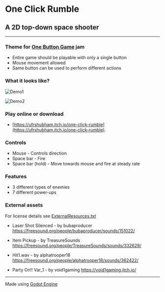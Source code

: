 # One Click Rumble

## A 2D top-down space shooter

---

### Theme for [One Button Game](https://itch.io/jam/one-button-game) jam
- Entire game should be playable with only a single button
- Mouse movement allowed
- Same button can be used to perform different actions

### What it looks like?
![Demo1](https://img.itch.zone/aW1hZ2UvNjYyOTk1LzM2NTQxNzUuZ2lm/original/YK4HRo.gif)

![Demo2](https://img.itch.zone/aW1hZ2UvNjYyOTk1LzM2NTQxNzkuZ2lm/original/Eulik0.gif)

### Play online or download
- [https://ufrshubham.itch.io/one-click-rumble](https://ufrshubham.itch.io/one-click-rumble).

### Controls
- Mouse            - Controls direction
- Space bar        - Fire
- Space bar (hold) - Move towards mouse and fire at steady rate

### Features
- 3 different types of enemies
- 7 different power-ups

### External assets

For license details see [ExternalResources.txt](https://github.com/ufrshubham/OneClickRumble/blob/master/ExternalResources.txt)

- Laser Shot Silenced - by bubaproducer
https://freesound.org/people/bubaproducer/sounds/151022/

- Item Pickup - by TreasureSounds
https://freesound.org/people/TreasureSounds/sounds/332629/

- Hit1.wav - by alphatrooper18
https://freesound.org/people/alphatrooper18/sounds/362422/

- Party On!! Var_1 - by void1gaming
https://void1gaming.itch.io/

---

Made using [Godot Engine](https://godotengine.org/)
